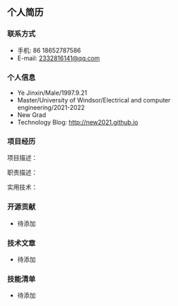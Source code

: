 ## 个人简历
### 联系方式
 - 手机: 86 18652787586
 - E-mail: 2332816141@qq.com

### 个人信息
 - Ye Jinxin/Male/1997.9.21
 - Master/University of Windsor/Electrical and computer engineering/2021-2022
 - New Grad
 - Technology Blog: http://new2021.github.io

### 项目经历
项目描述：

职责描述：

实用技术：

### 开源贡献
 - 待添加 

### 技术文章
 - 待添加
 
### 技能清单
 - 待添加
